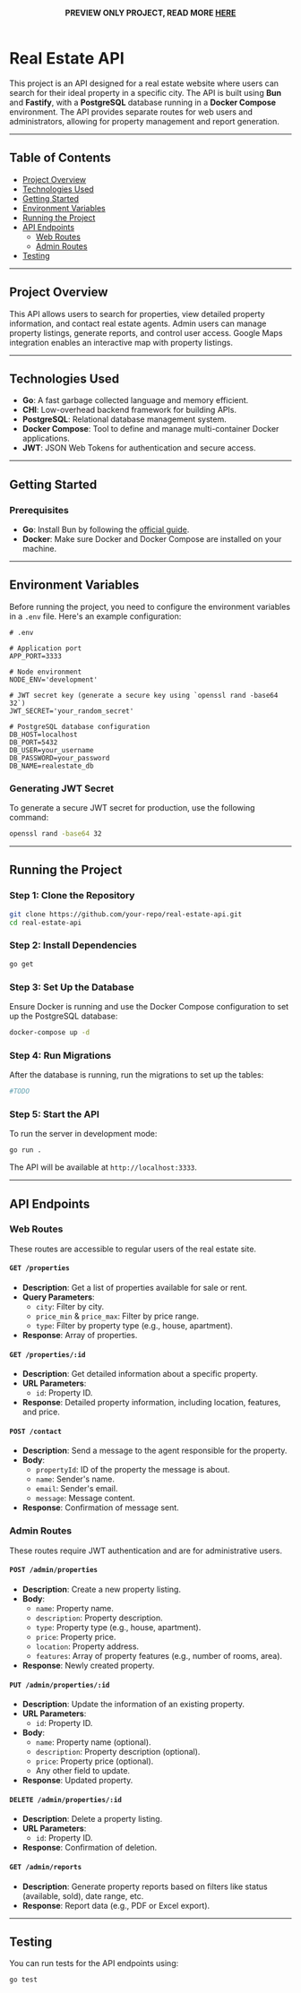 <br/>

<div align="center">
  <strong>
    PREVIEW ONLY PROJECT, READ MORE <a href="https://github.com/2ndevs/real-state-api/blob/main/LICENSE">HERE</a>
  </strong>
</div>

<br/>

# Real Estate API

This project is an API designed for a real estate website where users can search for their ideal property in a specific city. The API is built using **Bun** and **Fastify**, with a **PostgreSQL** database running in a **Docker Compose** environment. The API provides separate routes for web users and administrators, allowing for property management and report generation.

---

## **Table of Contents**

- [Project Overview](#project-overview)
- [Technologies Used](#technologies-used)
- [Getting Started](#getting-started)
- [Environment Variables](#environment-variables)
- [Running the Project](#running-the-project)
- [API Endpoints](#api-endpoints)
  - [Web Routes](#web-routes)
  - [Admin Routes](#admin-routes)
- [Testing](#testing)

---

## **Project Overview**

This API allows users to search for properties, view detailed property information, and contact real estate agents. Admin users can manage property listings, generate reports, and control user access. Google Maps integration enables an interactive map with property listings.

---

## **Technologies Used**

- **Go**: A fast garbage collected language and memory efficient.
- **CHI**: Low-overhead backend framework for building APIs.
- **PostgreSQL**: Relational database management system.
- **Docker Compose**: Tool to define and manage multi-container Docker applications.
- **JWT**: JSON Web Tokens for authentication and secure access.

---

## **Getting Started**

### Prerequisites

- **Go**: Install Bun by following the [official guide](https://bun.sh/).
- **Docker**: Make sure Docker and Docker Compose are installed on your machine.

---

## **Environment Variables**

Before running the project, you need to configure the environment variables in a `.env` file. Here's an example configuration:

```env
# .env

# Application port
APP_PORT=3333

# Node environment
NODE_ENV='development'

# JWT secret key (generate a secure key using `openssl rand -base64 32`)
JWT_SECRET='your_random_secret'

# PostgreSQL database configuration
DB_HOST=localhost
DB_PORT=5432
DB_USER=your_username
DB_PASSWORD=your_password
DB_NAME=realestate_db
```

### **Generating JWT Secret**

To generate a secure JWT secret for production, use the following command:

```bash
openssl rand -base64 32
```

---

## **Running the Project**

### Step 1: Clone the Repository

```bash
git clone https://github.com/your-repo/real-estate-api.git
cd real-estate-api
```

### Step 2: Install Dependencies

```bash
go get
```

### Step 3: Set Up the Database

Ensure Docker is running and use the Docker Compose configuration to set up the PostgreSQL database:

```bash
docker-compose up -d
```

### Step 4: Run Migrations

After the database is running, run the migrations to set up the tables:

```bash
#TODO
```

### Step 5: Start the API

To run the server in development mode:

```bash
go run .
```

The API will be available at `http://localhost:3333`.

---

## **API Endpoints**

### **Web Routes**

These routes are accessible to regular users of the real estate site.

#### `GET /properties`

- **Description**: Get a list of properties available for sale or rent.
- **Query Parameters**:
  - `city`: Filter by city.
  - `price_min` & `price_max`: Filter by price range.
  - `type`: Filter by property type (e.g., house, apartment).
- **Response**: Array of properties.

#### `GET /properties/:id`

- **Description**: Get detailed information about a specific property.
- **URL Parameters**: 
  - `id`: Property ID.
- **Response**: Detailed property information, including location, features, and price.

#### `POST /contact`

- **Description**: Send a message to the agent responsible for the property.
- **Body**:
  - `propertyId`: ID of the property the message is about.
  - `name`: Sender's name.
  - `email`: Sender's email.
  - `message`: Message content.
- **Response**: Confirmation of message sent.

### **Admin Routes**

These routes require JWT authentication and are for administrative users.

#### `POST /admin/properties`

- **Description**: Create a new property listing.
- **Body**:
  - `name`: Property name.
  - `description`: Property description.
  - `type`: Property type (e.g., house, apartment).
  - `price`: Property price.
  - `location`: Property address.
  - `features`: Array of property features (e.g., number of rooms, area).
- **Response**: Newly created property.

#### `PUT /admin/properties/:id`

- **Description**: Update the information of an existing property.
- **URL Parameters**: 
  - `id`: Property ID.
- **Body**:
  - `name`: Property name (optional).
  - `description`: Property description (optional).
  - `price`: Property price (optional).
  - Any other field to update.
- **Response**: Updated property.

#### `DELETE /admin/properties/:id`

- **Description**: Delete a property listing.
- **URL Parameters**: 
  - `id`: Property ID.
- **Response**: Confirmation of deletion.

#### `GET /admin/reports`

- **Description**: Generate property reports based on filters like status (available, sold), date range, etc.
- **Response**: Report data (e.g., PDF or Excel export).

---

## **Testing**

You can run tests for the API endpoints using:

```bash
go test
```
